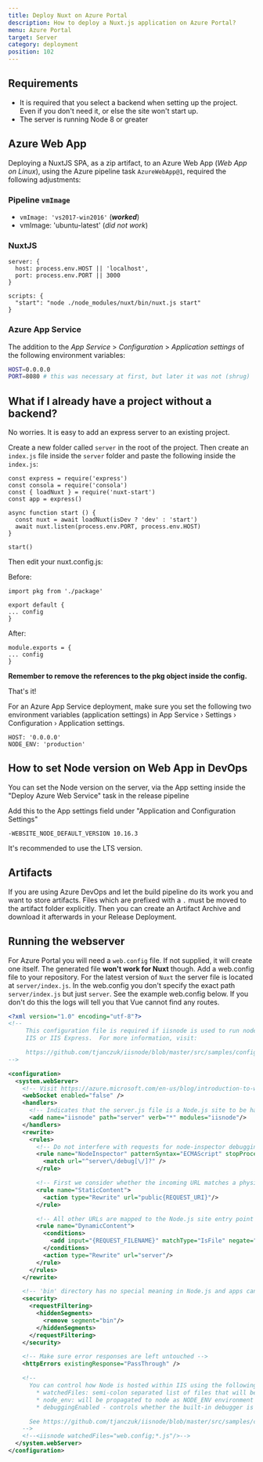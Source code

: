 ```yaml
---
title: Deploy Nuxt on Azure Portal
description: How to deploy a Nuxt.js application on Azure Portal?
menu: Azure Portal
target: Server
category: deployment
position: 102
---
```


## Requirements

- It is required that you select a backend when setting up the project. Even if you don't need it, or else the site won't start up.
- The server is running Node 8 or greater

## Azure Web App

Deploying a NuxtJS SPA, as a zip artifact, to an Azure Web App (_Web App on Linux_), using the Azure pipeline task `AzureWebApp@1`, required the following adjustments:

### Pipeline `vmImage`

- `vmImage: 'vs2017-win2016'` (***worked***)
- vmImage: 'ubuntu-latest' (_did not work_)

### NuxtJS

```js{}[nuxt.config.js]
server: {
  host: process.env.HOST || 'localhost',
  port: process.env.PORT || 3000
}
```

```json{}[package.json]
scripts: {
  "start": "node ./node_modules/nuxt/bin/nuxt.js start"
}
```

### Azure App Service
The addition to the _App Service_ > _Configuration_ > _Application settings_ of the following environment variables:

```sh
HOST=0.0.0.0
PORT=8080 # this was necessary at first, but later it was not (shrug)
```

## What if I already have a project without a backend?

No worries. It is easy to add an express server to an existing project.

Create a new folder called `server` in the root of the project. Then create an `index.js` file inside the `server` folder and paste the following inside the `index.js`:

```
const express = require('express')
const consola = require('consola')
const { loadNuxt } = require('nuxt-start')
const app = express()

async function start () {
  const nuxt = await loadNuxt(isDev ? 'dev' : 'start')
  await nuxt.listen(process.env.PORT, process.env.HOST)
}

start()

```

Then edit your nuxt.config.js:

Before:

```
import pkg from './package'

export default {
... config
}
```

After:

```
module.exports = {
... config
}

```

**Remember to remove the references to the pkg object inside the config.**

That's it!

For an Azure App Service deployment, make sure you set the following two environment variables (application settings) in App Service &rsaquo; Settings &rsaquo; Configuration &rsaquo; Application settings.

```
HOST: '0.0.0.0'
NODE_ENV: 'production'
```

## How to set Node version on Web App in DevOps

You can set the Node version on the server, via the App setting inside the "Deploy Azure Web Service" task in the release pipeline

Add this to the App settings field under "Application and Configuration Settings"

```
-WEBSITE_NODE_DEFAULT_VERSION 10.16.3
```

It's recommended to use the LTS version.

## Artifacts

If you are using Azure DevOps and let the build pipeline do its work you and want to store artifacts. Files which are prefixed with a `.` must be moved to the artifact folder explicitly. Then you can create an Artifact Archive and download it afterwards in your Release Deployment.

## Running the webserver

For Azure Portal you will need a `web.config` file. If not supplied, it will create one itself. The generated file **won't work for Nuxt** though. Add a web.config file to your repository. For the latest version of `Nuxt` the server file is located at `server/index.js`. In the web.config you don't specify the exact path `server/index.js` but just `server`. See the example web.config below. If you don't do this the logs will tell you that Vue cannot find any routes.

```xml
<?xml version="1.0" encoding="utf-8"?>
<!--
     This configuration file is required if iisnode is used to run node processes behind
     IIS or IIS Express.  For more information, visit:

     https://github.com/tjanczuk/iisnode/blob/master/src/samples/configuration/web.config
-->

<configuration>
  <system.webServer>
    <!-- Visit https://azure.microsoft.com/en-us/blog/introduction-to-websockets-on-windows-azure-web-sites/ for more information on WebSocket support -->
    <webSocket enabled="false" />
    <handlers>
      <!-- Indicates that the server.js file is a Node.js site to be handled by the iisnode module -->
      <add name="iisnode" path="server" verb="*" modules="iisnode"/>
    </handlers>
    <rewrite>
      <rules>
        <!-- Do not interfere with requests for node-inspector debugging -->
        <rule name="NodeInspector" patternSyntax="ECMAScript" stopProcessing="true">
          <match url="^server\/debug[\/]?" />
        </rule>

        <!-- First we consider whether the incoming URL matches a physical file in the /public folder -->
        <rule name="StaticContent">
          <action type="Rewrite" url="public{REQUEST_URI}"/>
        </rule>

        <!-- All other URLs are mapped to the Node.js site entry point -->
        <rule name="DynamicContent">
          <conditions>
            <add input="{REQUEST_FILENAME}" matchType="IsFile" negate="True"/>
          </conditions>
          <action type="Rewrite" url="server"/>
        </rule>
      </rules>
    </rewrite>

    <!-- 'bin' directory has no special meaning in Node.js and apps can be placed in it -->
    <security>
      <requestFiltering>
        <hiddenSegments>
          <remove segment="bin"/>
        </hiddenSegments>
      </requestFiltering>
    </security>

    <!-- Make sure error responses are left untouched -->
    <httpErrors existingResponse="PassThrough" />

    <!--
      You can control how Node is hosted within IIS using the following options:
        * watchedFiles: semi-colon separated list of files that will be watched for changes to restart the server
        * node_env: will be propagated to node as NODE_ENV environment variable
        * debuggingEnabled - controls whether the built-in debugger is enabled

      See https://github.com/tjanczuk/iisnode/blob/master/src/samples/configuration/web.config for a full list of options
    -->
    <!--<iisnode watchedFiles="web.config;*.js"/>-->
  </system.webServer>
</configuration>
```
